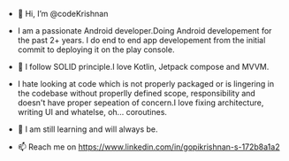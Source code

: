 - 👋 Hi, I’m @codeKrishnan
- I am a passionate Android developer.Doing Android developement for the past 2+ years. I do end to end app developement from the initial commit to deploying it on the play console.

- 👀 I follow SOLID principle.I love Kotlin, Jetpack compose and MVVM. 
- I hate looking at code which is not properly packaged or is lingering in the codebase without properlly defined scope, responsibility and doesn't have proper sepeation of concern.I love fixing architecture, writing UI and whatelse, oh... coroutines.
- 🌱 I am still learning and will always be.
- 📫 Reach me on https://www.linkedin.com/in/gopikrishnan-s-172b8a1a2

<!---
codeKrishnan/codeKrishnan is a ✨ special ✨ repository because its `README.md` (this file) appears on your GitHub profile.
You can click the Preview link to take a look at your changes.
--->
